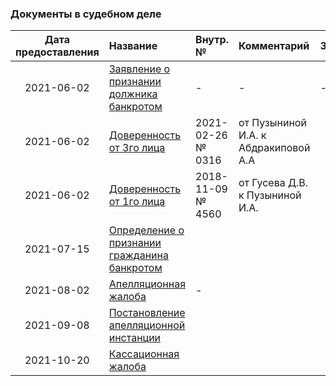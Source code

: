 <!-- [В начало](/docs/index.md) -->

### Документы в судебном деле

| Дата предоставления |Название|Внутр. №|Комментарий|Замечания|
|:-----:|:-----|:-----|:-----|:-----|
|2021-06-02|[Заявление о признании должника банкротом](./2021-06-02-01-zayavlenie-o-priznanii-dolgnika-bankrotom/about.md)|-|-|-|
|2021-06-02|[Доверенность от 3го лица](./2021-06-02-02-doverennost-ot-3go-lica-2021-02-26-nomer-0316-ot-puzyninoi-i-a-k-abdrakipovoi-a-a/about.md)|2021-02-26 № 0316|от Пузыниной И.А. к Абдракиповой А.А||
|2021-06-02|[Доверенность от 1го лица](./2021-06-02-03-doverennost-ot-1go-lica-predsed-pravlenia-2018-11-09-4560-ot-gusev-d-v-k-puzyninoi-i-a/about.md)|2018-11-09 № 4560|от Гусева Д.В. к Пузыниной И.А.||
|2021-07-15|[Определение о признании гражданина банкротом](./2021-07-15-00-sud-opredelenie-o-priznanii-dolgnika-bankrotom/about.md)||||
|2021-08-02|[Апелляционная жалоба](./2021-08-02-00-apellyacionnaya-zhaloba/about.md)|-|||
|2021-09-08|[Постановление апелляционной инстанции](./2021-09-08-00-sud-postanovlenie-apelyacionnoi-instancii/about.md)||||
|2021-10-20|[Кассационная жалоба](./2021-10-20-00-kasacionnaya-zhaloba/about.md)||||


